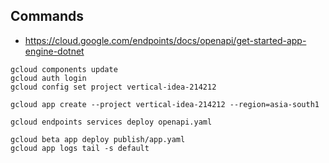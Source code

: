 ## Commands

- https://cloud.google.com/endpoints/docs/openapi/get-started-app-engine-dotnet

```
gcloud components update
gcloud auth login
gcloud config set project vertical-idea-214212

gcloud app create --project vertical-idea-214212 --region=asia-south1

gcloud endpoints services deploy openapi.yaml

```

```
gcloud beta app deploy publish/app.yaml
gcloud app logs tail -s default
```